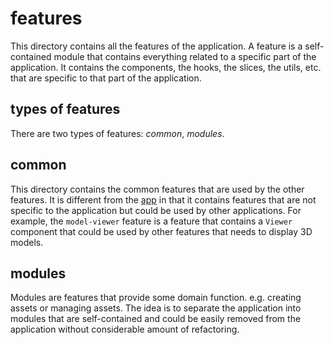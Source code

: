 # features

This directory contains all the features of the application. A feature is a self-contained module that contains everything related to a specific part of the application. It contains the components, the hooks, the slices, the utils, etc. that are specific to that part of the application.

## types of features

There are two types of features: _common_, _modules_.

## common

This directory contains the common features that are used by the other features. It is different from the [app](../app/README.md) in that it contains features that are not specific to the application but could be used by other applications. For example, the `model-viewer` feature is a feature that contains a `Viewer` component that could be used by other features that needs to display 3D models.

## modules

Modules are features that provide some domain function. e.g. creating assets or managing assets. The idea is to separate the application into modules that are self-contained and could be easily removed from the application without considerable amount of refactoring.
